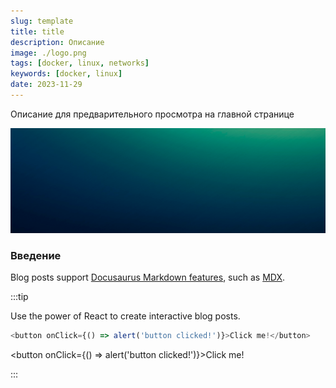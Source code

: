 ```yaml
---
slug: template
title: title
description: Описание
image: ./logo.png
tags: [docker, linux, networks]
keywords: [docker, linux]
date: 2023-11-29
---
```


Описание для предварительного просмотра на главной странице

[![lan cache server](./logo.png)](/blog/cache-server)
<!--truncate-->

### Введение

Blog posts support [Docusaurus Markdown features](https://docusaurus.io/docs/markdown-features), such as [MDX](https://mdxjs.com/).

:::tip

Use the power of React to create interactive blog posts.

```js
<button onClick={() => alert('button clicked!')}>Click me!</button>
```

<button onClick={() => alert('button clicked!')}>Click me!</button>

:::